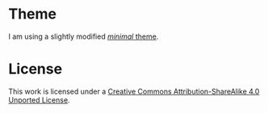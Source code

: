# Theme

I am using a slightly modified
[*minimal* theme](http://github.com/orderedlist/minimal).

# License

This work is licensed under a
[Creative Commons Attribution-ShareAlike 4.0 Unported License](http://creativecommons.org/licenses/by-sa/4.0/).

